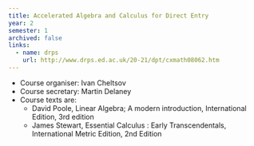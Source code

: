 ```yaml
---
title: Accelerated Algebra and Calculus for Direct Entry
year: 2
semester: 1
archived: false
links:
  - name: drps
    url: http://www.drps.ed.ac.uk/20-21/dpt/cxmath08062.htm
---
```

- Course organiser: Ivan Cheltsov
- Course secretary: Martin Delaney
- Course texts are:
	- David Poole, Linear Algebra; A modern introduction, International Edition, 3rd edition
	- James Stewart, Essential Calculus : Early Transcendentals, International Metric Edition, 2nd Edition